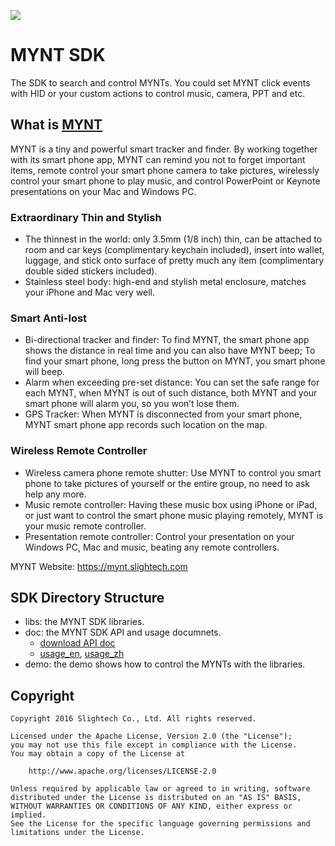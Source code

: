 
![](https://static.slightech.com/img/slide_mynt.png)

[MYNT]: https://mynt.slightech.com/

# MYNT SDK

The SDK to search and control MYNTs. You could set MYNT click events with HID or your custom actions to control music, camera, PPT and etc.

## What is [MYNT][]

MYNT is a tiny and powerful smart tracker and finder. By working together with its smart phone app, MYNT can remind you not to forget important items, remote control your smart phone camera to take pictures, wirelessly control your smart phone to play music, and control PowerPoint or Keynote presentations on your Mac and Windows PC.

### Extraordinary Thin and Stylish

- The thinnest in the world: only 3.5mm (1/8 inch) thin, can be attached to room and car keys (complimentary keychain included), insert into wallet, luggage, and stick onto surface of pretty much any item (complimentary double sided stickers included).
- Stainless steel body: high-end and stylish metal enclosure, matches your iPhone and Mac very well. 

### Smart Anti-lost
- Bi-directional tracker and finder: To find MYNT, the smart phone app shows the distance in real time and you can also have MYNT beep; To find your smart phone, long press the button on MYNT, you smart phone will beep. 
- Alarm when exceeding pre-set distance: You can set the safe range for each MYNT, when MYNT is out of such distance, both MYNT and your smart phone will alarm you, so you won’t lose them. 
- GPS Tracker: When MYNT is disconnected from your smart phone, MYNT smart phone app records such location on the map. 

### Wireless Remote Controller

- Wireless camera phone remote shutter: Use MYNT to control you smart phone to take pictures of yourself or the entire group, no need to ask help any more. 
- Music remote controller: Having these music box using iPhone or iPad, or just want to control the smart phone music playing remotely, MYNT is your music remote controller. 
- Presentation remote controller: Control your presentation on your Windows PC, Mac and music, beating any remote controllers.

MYNT Website: https://mynt.slightech.com

## SDK Directory Structure

* libs: the MYNT SDK libraries.
* doc: the MYNT SDK API and usage documnets.
    - [download API doc](https://github.com/slightech/MYNT-SDK-Android/raw/master/doc/mynt-sdk-doc-1.1.zip)
    - [usage_en](https://github.com/slightech/MYNT-SDK-Android/blob/master/doc/usage_en.md), [usage_zh](https://github.com/slightech/MYNT-SDK-Android/blob/master/doc/usage_zh.md)
* demo: the demo shows how to control the MYNTs with the libraries.

## Copyright

    Copyright 2016 Slightech Co., Ltd. All rights reserved.

    Licensed under the Apache License, Version 2.0 (the "License");
    you may not use this file except in compliance with the License.
    You may obtain a copy of the License at

        http://www.apache.org/licenses/LICENSE-2.0

    Unless required by applicable law or agreed to in writing, software
    distributed under the License is distributed on an "AS IS" BASIS,
    WITHOUT WARRANTIES OR CONDITIONS OF ANY KIND, either express or implied.
    See the License for the specific language governing permissions and
    limitations under the License.
